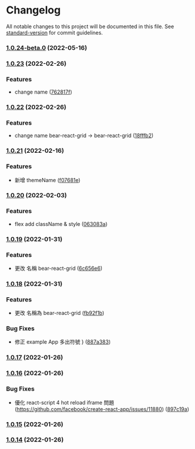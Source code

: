 # Changelog

All notable changes to this project will be documented in this file. See [standard-version](https://github.com/conventional-changelog/standard-version) for commit guidelines.

### [1.0.24-beta.0](https://github.com/imagine10255/bear-react-grid/compare/v1.0.23...v1.0.24-beta.0) (2022-05-16)

### [1.0.23](https://github.com/imagine10255/bear-react-grid/compare/v1.0.22...v1.0.23) (2022-02-26)


### Features

* change name ([762817f](https://github.com/imagine10255/bear-react-grid/commit/762817f6f7d675fb48707b80a96c8bba917dd88a))

### [1.0.22](https://github.com/imagine10255/bear-react-grid/compare/v1.0.21...v1.0.22) (2022-02-26)


### Features

* change name bear-react-grid -> bear-react-grid ([18fffb2](https://github.com/imagine10255/bear-react-grid/commit/18fffb253a76c4e6bb9ba8eb2abab27d79bc6b1c))

### [1.0.21](https://github.com/imagine10255/bear-react-grid/compare/v1.0.20...v1.0.21) (2022-02-16)


### Features

* 新增 themeName ([f07681e](https://github.com/imagine10255/bear-react-grid/commit/f07681e828f0d2c3f5ba8725a0ec1448fd10903e))

### [1.0.20](https://github.com/imagine10255/bear-react-grid/compare/v1.0.19...v1.0.20) (2022-02-03)


### Features

* flex add className & style ([063083a](https://github.com/imagine10255/bear-react-grid/commit/063083af17ff45b3f89e875ee5ab2c031f3d2be8))

### [1.0.19](https://github.com/imagine10255/bear-react-grid/compare/v1.0.18...v1.0.19) (2022-01-31)


### Features

* 更改 名稱 bear-react-grid ([6c656e6](https://github.com/imagine10255/bear-react-grid/commit/6c656e63dd99f7a78dbdb44be045db2c172f206c))

### [1.0.18](https://github.com/imagine10255/bear-react-grid/compare/v1.0.17...v1.0.18) (2022-01-31)


### Features

* 更改 名稱為 bear-react-grid ([fb92f1b](https://github.com/imagine10255/bear-react-grid/commit/fb92f1b7f516aee8538c849772f079f7a96b948f))


### Bug Fixes

* 修正 example App 多出符號 } ([887a383](https://github.com/imagine10255/bear-react-grid/commit/887a3834d36ff9ff53b2c153d11fee7f3757e97f))

### [1.0.17](https://github.com/imagine10255/bear-react-grid/compare/v1.0.16...v1.0.17) (2022-01-26)

### [1.0.16](https://github.com/imagine10255/bear-react-grid/compare/v1.0.15...v1.0.16) (2022-01-26)


### Bug Fixes

* 優化 react-script 4 hot reload iframe 問題 (https://github.com/facebook/create-react-app/issues/11880) ([897c19a](https://github.com/imagine10255/bear-react-grid/commit/897c19a8d386e8bf67f1d9eef464ede33ca9f006))

### [1.0.15](https://github.com/imagine10255/bear-react-grid/compare/v1.0.14...v1.0.15) (2022-01-26)

### [1.0.14](https://github.com/imagine10255/bear-react-grid/compare/v1.0.13...v1.0.14) (2022-01-26)
